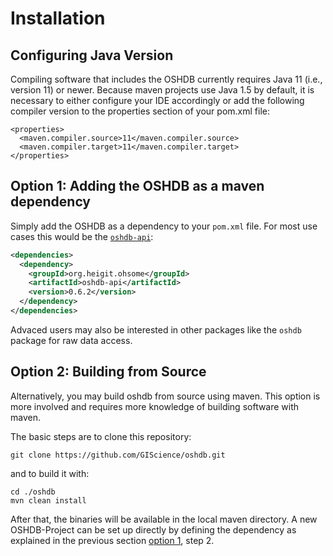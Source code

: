 Installation
============

## Configuring Java Version

Compiling software that includes the OSHDB currently requires Java 11 (i.e., version 11) or newer. Because maven projects use Java 1.5 by default, it is necessary to either configure your IDE accordingly or add the following compiler version to the properties section of your pom.xml file:

```
<properties>
  <maven.compiler.source>11</maven.compiler.source>
  <maven.compiler.target>11</maven.compiler.target>
</properties>
```

## Option 1: Adding the OSHDB as a maven dependency 

Simply add the OSHDB as a dependency to your `pom.xml` file. For most use cases this would be the [`oshdb-api`](api.md):

```xml
<dependencies>
  <dependency>
    <groupId>org.heigit.ohsome</groupId>
    <artifactId>oshdb-api</artifactId>
    <version>0.6.2</version>
  </dependency>
</dependencies>
```

Advaced users may also be interested in other packages like the `oshdb` package for raw data access.

## Option 2: Building from Source

Alternatively, you may build oshdb from source using maven. This option is more involved and requires more knowledge of building software with maven.

The basic steps are to clone this repository:

```
git clone https://github.com/GIScience/oshdb.git
```

and to build it with:

```
cd ./oshdb
mvn clean install
```

After that, the binaries will be available in the local maven directory. A new OSHDB-Project can be set up directly by defining the dependency as explained in the previous section [option 1](#option-1:-adding-the-oshdb-as-a-maven-dependency), step 2.

